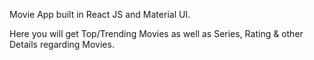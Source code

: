Movie App built in React JS and Material UI.

Here you will get Top/Trending Movies as well as Series, Rating & other Details regarding Movies.